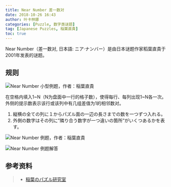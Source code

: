 ```yaml
---
title: Near Number 差一数对
date: 2018-10-26 16:43
author: 叶卡林娜
categories: [Puzzle, 数字类谜题]
tag: [Japanese Puzzles, 稲葉直貴]
toc: true
---
```


Near Number（差一数对, 日本語:  ニア·ナンバー）是由日本谜题作家稻葉直貴于2001年发表的谜题。

## 规则

![Near Number 小型例题，作者：稲葉直貴](/images/nearnumber.png)

在空格内填入1~N（N为盘面中一行的格子数），使得每行、每列出现1~N各一次。
外侧的提示数表示该行或该列中有几组差值为1的相邻数对。

1. 縦横の全ての列に１からパズル面の一辺の長さまでの数を一つずつ入れる。
2. 外側の数字はその列に”隣り合う数字が一つ違いの箇所”がいくつあるかを表す。

![Near Number 例题，作者：稲葉直貴](/images/nearnumber_e.png)

![Near Number 例题解答](/images/nearnumber_a.png)

## 参考资料

> - [稲葉のパズル研究室](http://inabapuzzle.com/honkaku/near.html)